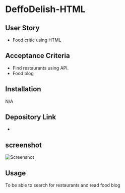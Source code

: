 # DeffoDelish-HTML



## User Story
- Food critic using HTML

## Acceptance Criteria
- Find restaurants using API.
- Food blog


## Installation

N/A

## Depository Link 
- 

## screenshot

![Screenshot](https://user-images.githubusercontent.com/117079336/233861910-8f2f92f4-0ab5-4f4a-8842-3de0b0238f23.png)


## Usage

To be able to search for restaurants and read food blog



